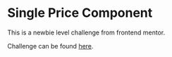 # Single Price Component

This is a newbie level challenge from frontend mentor.

Challenge can be found [here](https://www.frontendmentor.io/challenges/single-price-grid-component-5ce41129d0ff452fec5abbbc).
